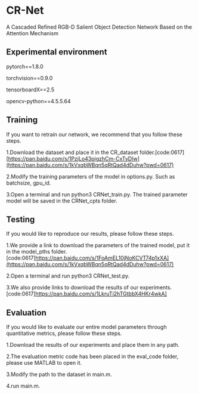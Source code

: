 # CR-Net
A Cascaded Refined RGB-D Salient Object Detection Network Based on the Attention Mechanism

## Experimental environment 

pytorch==1.8.0

torchvision==0.9.0

tensorboardX==2.5

opencv-python==4.5.5.64

## Training
If you want to retrain our network, we recommend that you follow these steps.

1.Download the dataset and place it in the CR_dataset folder.[code:0617][https://pan.baidu.com/s/1PzjLo43pigzhCm-CxTyDIw](https://pan.baidu.com/s/1kVxqbWBqn5qRtQad4dDuhw?pwd=0617)

2.Modify the training parameters of the model in options.py. Such as batchsize, gpu_id.

3.Open a terminal and run python3 CRNet_train.py. The trained parameter model will be saved in the CRNet_cpts folder.

## Testing
If you would like to reproduce our results, please follow these steps.

1.We provide a link to download the parameters of the trained model, put it in the model_pths folder.[code:0617]https://pan.baidu.com/s/1FoAmEL10jNoKCVT74p1xXA](https://pan.baidu.com/s/1kVxqbWBqn5qRtQad4dDuhw?pwd=0617)

2.Open a terminal and run python3 CRNet_test.py. 

3.We also provide links to download the results of our experiments.[code:0617]https://pan.baidu.com/s/1LkruTi2hTGtbbX4HKr4wkA]


## Evaluation
If you would like to evaluate our entire model parameters through quantitative metrics, please follow these steps.

1.Download the results of our experiments and place them in any path.

2.The evaluation metric code has been placed in the eval_code folder, please use MATLAB to open it.

3.Modify the path to the dataset in main.m.

4.run main.m.
